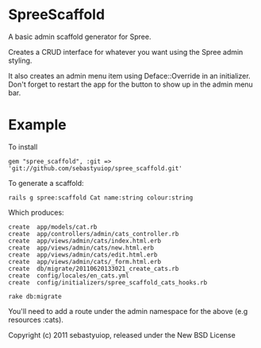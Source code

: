 SpreeScaffold
=============

A basic admin scaffold generator for Spree.

Creates a CRUD interface for whatever you want using the Spree admin styling.

It also creates an admin menu item using Deface::Override in an initializer. Don't forget to restart the app for the button to show up in the admin menu bar.

Example
=======

To install

    gem "spree_scaffold", :git => 'git://github.com/sebastyuiop/spree_scaffold.git'

To generate a scaffold:

    rails g spree:scaffold Cat name:string colour:string

Which produces:

    create  app/models/cat.rb
    create  app/controllers/admin/cats_controller.rb
    create  app/views/admin/cats/index.html.erb
    create  app/views/admin/cats/new.html.erb
    create  app/views/admin/cats/edit.html.erb
    create  app/views/admin/cats/_form.html.erb
    create  db/migrate/20110620133021_create_cats.rb
    create  config/locales/en_cats.yml
    create  config/initializers/spree_scaffold_cats_hooks.rb
    
    rake db:migrate
    
You'll need to add a route under the admin namespace for the above (e.g resources :cats).

Copyright (c) 2011 sebastyuiop, released under the New BSD License